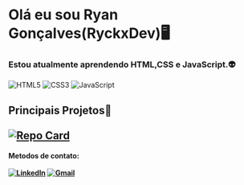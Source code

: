 # Olá eu sou Ryan Gonçalves(RyckxDev)🖥️
### Estou atualmente aprendendo HTML,CSS e JavaScript.👽
 ![HTML5](https://img.shields.io/badge/HTML5-6CC269?style=for-the-badge&logo=html5&logoColor=white) ![CSS3](https://img.shields.io/badge/CSS3-black?style=for-the-badge&logo=css3&logoColor=6CC269) ![JavaScript](https://img.shields.io/badge/JavaScript-6CC269?style=for-the-badge&logo=javascript&logoColor=white)
## Principais Projetos💎 <br><br> [![Repo Card](https://github-readme-stats.vercel.app/api/pin/?username=Ryckxdev&repo=CartaoDeVisitas&bg_color=000&border_color=2EBADA&show_icons=true&icon_color=2EBADA&title_color=30A3DC&text_color=FFF)](https://github.com/RyckxDev/CartaoDeVisitas)
#### Metodos de contato: <br><br> [![LinkedIn](https://img.shields.io/badge/LinkedIn-black?style=for-the-badge&logo=linkedin&logoColor=2EBADA)](https://www.linkedin.com/in/ryan-goncalves/) [![Gmail](https://img.shields.io/badge/Gmail-2EBADA?style=for-the-badge&logo=gmail&logoColor=black)](mailto:ryan.dag42@gmail.com)
